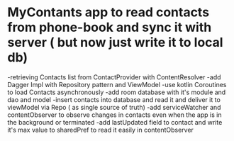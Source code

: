 # MyContants app to read contacts from phone-book and sync it with server ( but now just write it to local db)
-retrieving Contacts list from ContactProvider with ContentResolver
-add Dagger Impl with Repository pattern and ViewModel
-use kotlin Coroutines to load Contacts asynchronously 
-add room database with it's module and dao and model
-insert contacts into database and read it and deliver it to viewModel via Repo ( as single source of truth)
-add serviceWatcher and contentObserver to observe changes in contacts even when the app is in the background or terminated 
-add lastUpdated field to contact and write it's max value to sharedPref to read it easily in contentObserver
